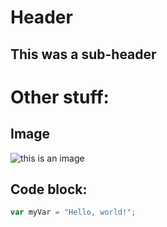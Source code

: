 # Header

## This was a sub-header

# Other stuff: 

## Image
![this is an image](https://camo.githubusercontent.com/fd4b481746fdc3fa572431efa66a5e9e2eb8e6d80b06565ba1ed1a50d54925e7/68747470733a2f2f6f63746f6465782e6769746875622e636f6d2f696d616765732f79616b746f6361742e706e67)


## Code block:
``` javascript
var myVar = "Hello, world!";
``` 
